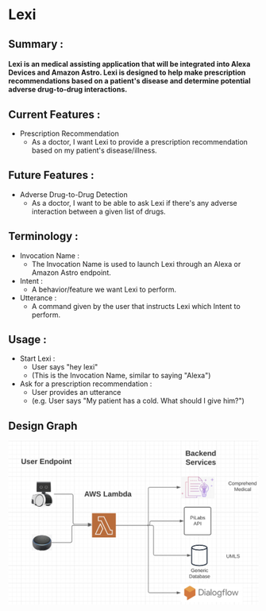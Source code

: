 # Lexi

## Summary :
#### Lexi is an medical assisting application that will be integrated into Alexa Devices and Amazon Astro. Lexi is designed to help make prescription recommendations based on a patient's disease and determine potential adverse drug-to-drug interactions.

## Current Features :
* Prescription Recommendation
    * As a doctor, I want Lexi to provide a prescription recommendation based on my patient's disease/illness.

## Future Features : 
* Adverse Drug-to-Drug Detection
    * As a doctor, I want to be able to ask Lexi if there's any adverse interaction between a given list of drugs.

## Terminology :
* Invocation Name :
    * The Invocation Name is used to launch Lexi through an Alexa or Amazon Astro endpoint.
* Intent :
    * A behavior/feature we want Lexi to perform.
* Utterance :
    * A command given by the user that instructs Lexi which Intent to perform.

## Usage :
* Start Lexi :
    * User says "hey lexi"
    * (This is the Invocation Name, similar to saying "Alexa")
* Ask for a prescription recommendation :
    * User provides an utterance
    * (e.g. User says "My patient has a cold. What should I give him?")


## Design Graph 
![Image of DesignGraph1](/images/DesignGraph1.png)
